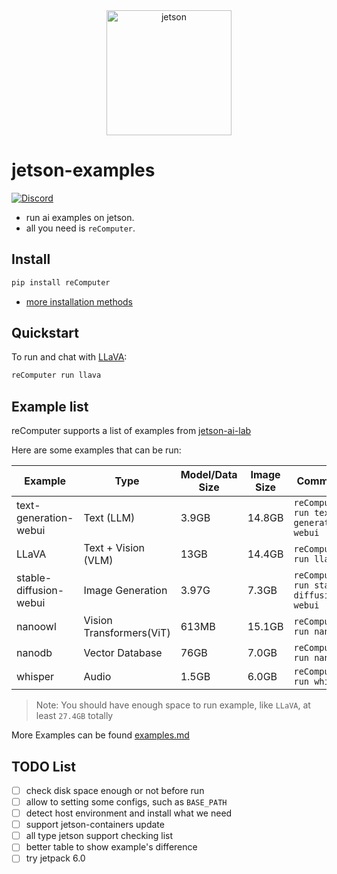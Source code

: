 <div align="center">
  <img alt="jetson" height="200px" src="https://avatars.githubusercontent.com/u/688117?s=200&v=4">
</div>

# jetson-examples

[![Discord](https://dcbadge.vercel.app/api/server/5BQCkty7vN?style=flat&compact=true)](https://discord.gg/5BQCkty7vN)

- run ai examples on jetson.
- all you need is `reComputer`.

## Install

```sh
pip install reComputer
```

- [more installation methods](./docs/install.md)

## Quickstart

To run and chat with [LLaVA](https://www.jetson-ai-lab.com/tutorial_llava.html):

```sh
reComputer run llava
```

## Example list

reComputer supports a list of examples from [jetson-ai-lab](https://www.jetson-ai-lab.com/)

Here are some examples that can be run:

| Example                | Type                     | Model/Data Size | Image Size | Command                                 |
| ---------------------- | ------------------------ | --------------- | ---------- | --------------------------------------- |
| text-generation-webui  | Text (LLM)               | 3.9GB           | 14.8GB     | `reComputer run text-generation-webui`  |
| LLaVA                  | Text + Vision (VLM)      | 13GB            | 14.4GB     | `reComputer run llava`                  |
| stable-diffusion-webui | Image Generation         | 3.97G           | 7.3GB      | `reComputer run stable-diffusion-webui` |
| nanoowl                | Vision Transformers(ViT) | 613MB           | 15.1GB     | `reComputer run nanoowl`                |
| nanodb                 | Vector Database          | 76GB            | 7.0GB      | `reComputer run nanodb`                 |
| whisper                | Audio                    | 1.5GB           | 6.0GB      | `reComputer run whisper`                |

> Note: You should have enough space to run example, like `LLaVA`, at least `27.4GB` totally

More Examples can be found [examples.md](./docs/examples.md)

## TODO List

- [ ] check disk space enough or not before run
- [ ] allow to setting some configs, such as `BASE_PATH`
- [ ] detect host environment and install what we need
- [ ] support jetson-containers update
- [ ] all type jetson support checking list
- [ ] better table to show example's difference
- [ ] try jetpack 6.0
